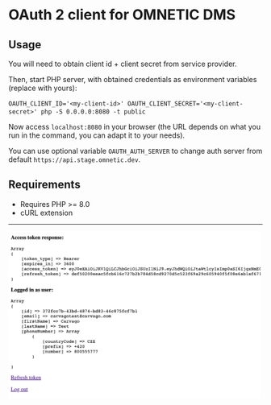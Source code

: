 # OAuth 2 client for OMNETIC DMS

## Usage

You will need to obtain client id + client secret from service provider.

Then, start PHP server, with obtained credentials as environment variables (replace with yours):
```
OAUTH_CLIENT_ID='<my-client-id>' OAUTH_CLIENT_SECRET='<my-client-secret>' php -S 0.0.0.0:8080 -t public
```

Now access `localhost:8080` in your browser (the URL depends on what you run in the command, you can adapt it to your needs).

You can use optional variable `OAUTH_AUTH_SERVER` to change auth server from default `https://api.stage.omnetic.dev`.

## Requirements

- Requires PHP >= 8.0
- cURL extension

---

<img width="500" alt="page" src="https://github.com/Carvago/oauth-client-php-demo/raw/main/docs/page.png">

